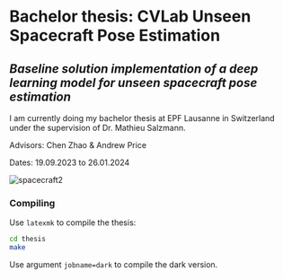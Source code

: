 # Bachelor thesis: CVLab Unseen Spacecraft Pose Estimation

## *Baseline solution implementation of a deep learning model for unseen spacecraft pose estimation*

I am currently doing my bachelor thesis at EPF Lausanne in Switzerland under the supervision of Dr. Mathieu Salzmann.

Advisors: Chen Zhao & Andrew Price

Dates: 19.09.2023 to 26.01.2024

![spacecraft2](https://github.com/JCHAVEROT/bachelor-thesis/assets/100281310/65449f7a-c41b-474b-b5a7-003b95938119)


### Compiling

Use `latexmk` to compile the thesis:
```sh
cd thesis
make
```

Use argument `jobname=dark` to compile the dark version.
